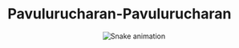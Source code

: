 # Pavulurucharan-Pavulurucharan
<p align="center">
  <img src="https://raw.githubusercontent.com/Pavulurucharan/Pavulurucharan/output/github-contribution-grid-snake.svg" alt="Snake animation" />
</p>
